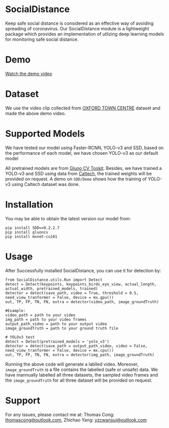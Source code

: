 # SocialDistance
Keep safe social distance is considered as an effective way of avoiding spreading of coronavirus. Our SocialDistance module is a lightweight package which provides an implementation of utlizing deep learning models for monitoring safe social distance.

# Demo
[Watch the demo video](https://www.youtube.com/watch?v=1s46BJJj6rw&t=5s)

# Dataset
We use the video clip collected from [OXFORD TOWN CENTRE](https://www.robots.ox.ac.uk/ActiveVision/Research/Projects/2009bbenfold_headpose/project.html) dataset and made the above demo video.

# Supported Models
We have tested our model using Faster-RCNN, YOLO-v3 and SSD, based on the performance of each model, we have chosen YOLO-v3 as our default model

All pretrained models are from [Gluno CV Tookit](https://github.com/dmlc/gluon-cv). Besides, we have trained a YOLO-v3 and SSD using data from [Caltech](http://www.vision.caltech.edu/Image_Datasets/CaltechPedestrians/), the trained weights will be provided on request. A demo on `SDD/Demo` shows how the training of YOLO-v3 using Caltech dataset was done.

# Installation
You may be able to obtain the latest version our model from:
```
pip install SDD==0.2.2.7
pip install gluoncv
pip install mxnet-cu101
```

# Usage
After Successfully installed SocialDistance, you can use it for detection by:
```
from SocialDistance.utils.Run import Detect
detect = Detect(keypoints, keypoints_birds_eye_view, actual_length, actual_width, pretrained_models, trained)
detector = detect(save_path, video = True, threshold = 0.5, need_view_tranformer = False, device = mx.gpu())
out, TP, FP, TN, FN, extra = detector(video_path, image_groundTruth)

#Example:
video_path = path to your video
img_path = path to your video frames
output_path_video = path to your output video
image_groundTruth = path to your ground truth file

# YOLOv3 test
detect = Detect(pretrained_models = 'yolo_v3')
detector = detect(save_path = output_path_video, video = False, need_view_tranformer = False, device = mx.cpu())
out, TP, FP, TN, FN, extra = detector(img_path, image_groundTruth)
```
Running the above code will generate a lablled video. Moreover, `image_groundTruth` is a file contains the labelled (safe or unsafe) data. We have mannually labelled all three datasets, the sampled video frames and the `image_groundTruth` for all three dataset will be provided on request. 

# Support
For any issues, please contact me at:
Thomas Cong: thomascong@outlook.com,
Zhichao Yang: yzcwansui@outlook.com
